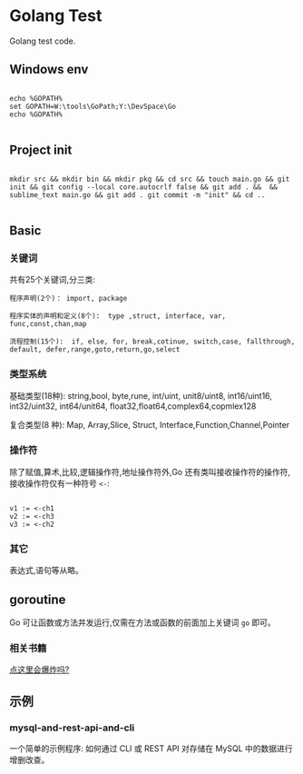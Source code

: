 # Golang Test

Golang test code.

## Windows env 

```

echo %GOPATH%
set GOPATH=W:\tools\GoPath;Y:\DevSpace\Go
echo %GOPATH%


```

## Project init

```

mkdir src && mkdir bin && mkdir pkg && cd src && touch main.go && git init && git config --local core.autocrlf false && git add . &&  && sublime_text main.go && git add . git commit -m "init" && cd ..


```


## Basic

### 关键词

共有25个关键词,分三类:
```
程序声明(2个)： import, package

程序实体的声明和定义(8个):  type ,struct, interface, var, func,const,chan,map

流程控制(15个):  if, else, for, break,cotinue, switch,case, fallthrough, default, defer,range,goto,return,go,select

```



### 类型系统


基础类型(18种): string,bool, byte,rune, int/uint, unit8/uint8, int16/uint16, int32/uint32, int64/unit64, float32,float64,complex64,copmlex128

复合类型(8 种): Map, Array,Slice, Struct, Interface,Function,Channel,Pointer


### 操作符

除了赋值,算术,比较,逻辑操作符,地址操作符外,Go 还有类叫接收操作符的操作符, 接收操作符仅有一种符号 `<-`:

```

v1 := <-ch1
v2 := <-ch3
v3 := <-ch2

```


### 其它

表达式,语句等从略。

## goroutine

Go 可让函数或方法并发运行,仅需在方法或函数的前面加上关键词 `go` 即可。


### 相关书籍

[点这里会爆炸吗?](https://github.com/suifengtec/go/blob/master/books.md)


## 示例

### mysql-and-rest-api-and-cli

一个简单的示例程序: 如何通过 CLI 或 REST API 对存储在 MySQL 中的数据进行增删改查。